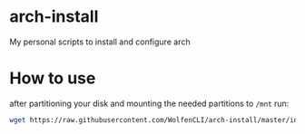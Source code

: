 # arch-install
My personal scripts to install and configure arch

# How to use
after partitioning your disk and mounting the needed partitions to `/mnt` run:
```sh
wget https://raw.githubusercontent.com/WolfenCLI/arch-install/master/init.sh && sh ./init.sh
```
